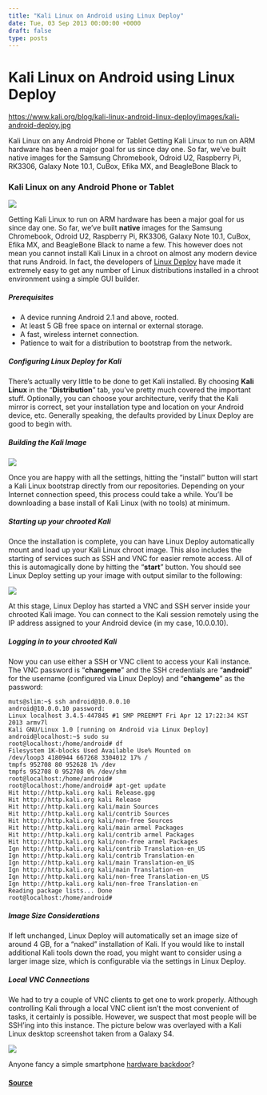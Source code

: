 ```yaml
---
title: "Kali Linux on Android using Linux Deploy"
date: Tue, 03 Sep 2013 00:00:00 +0000
draft: false
type: posts
---
```

# Kali Linux on Android using Linux Deploy

https://www.kali.org/blog/kali-linux-android-linux-deploy/images/kali-android-deploy.jpg



Kali Linux on any Android Phone or Tablet Getting Kali Linux to run on ARM hardware has been a major goal for us since day one. So far, we&rsquo;ve built native images for the Samsung Chromebook, Odroid U2, Raspberry Pi, RK3306, Galaxy Note 10.1, CuBox, Efika MX, and BeagleBone Black to

### Kali Linux on any Android Phone or Tablet

[![](https://www.kali.org/blog/kali-linux-android-linux-deploy/images/linux-deploy-kali-list-00.png)](https://www.kali.org/blog/kali-linux-android-linux-deploy/images/linux-deploy-kali-list-00.png)

Getting Kali Linux to run on ARM hardware has been a major goal for us since day one. So far, we’ve built **native** images for the Samsung Chromebook, Odroid U2, Raspberry Pi, RK3306, Galaxy Note 10.1, CuBox, Efika MX, and BeagleBone Black to name a few. This however does not mean you cannot install Kali Linux in a chroot on almost any modern device that runs Android. In fact, the developers of [Linux Deploy](https://play.google.com/store/apps/details?id=ru.meefik.linuxdeploy&hl=en) have made it extremely easy to get any number of Linux distributions installed in a chroot environment using a simple GUI builder.

##### Prerequisites

-   A device running Android 2.1 and above, rooted.
-   At least 5 GB free space on internal or external storage.
-   A fast, wireless internet connection.
-   Patience to wait for a distribution to bootstrap from the network.

##### Configuring Linux Deploy for Kali

There’s actually very little to be done to get Kali installed. By choosing **Kali Linux** in the “**Distribution**” tab, you’ve pretty much covered the important stuff. Optionally, you can choose your architecture, verify that the Kali mirror is correct, set your installation type and location on your Android device, etc. Generally speaking, the defaults provided by Linux Deploy are good to begin with.

##### Building the Kali Image

[![](https://www.kali.org/blog/kali-linux-android-linux-deploy/images/install-kali-linux-deploy.png)](https://www.kali.org/blog/kali-linux-android-linux-deploy/images/install-kali-linux-deploy.png)

Once you are happy with all the settings, hitting the “install” button will start a Kali Linux bootstrap directly from our repositories. Depending on your Internet connection speed, this process could take a while. You’ll be downloading a base install of Kali Linux (with no tools) at minimum.

##### Starting up your chrooted Kali

Once the installation is complete, you can have Linux Deploy automatically mount and load up your Kali Linux chroot image. This also includes the starting of services such as SSH and VNC for easier remote access. All of this is automagically done by hitting the “**start**” button. You should see Linux Deploy setting up your image with output similar to the following:

[![](https://www.kali.org/blog/kali-linux-android-linux-deploy/images/linux-deploy-mount.png)](https://www.kali.org/blog/kali-linux-android-linux-deploy/images/linux-deploy-mount.png)

At this stage, Linux Deploy has started a VNC and SSH server inside your chrooted Kali image. You can connect to the Kali session remotely using the IP address assigned to your Android device (in my case, 10.0.0.10).

##### Logging in to your chrooted Kali

Now you can use either a SSH or VNC client to access your Kali instance. The VNC password is “**changeme**” and the SSH credentials are “**android**” for the username (configured via Linux Deploy) and “**changeme**” as the password:

```console
muts@slim:~$ ssh android@10.0.0.10
android@10.0.0.10 password:
Linux localhost 3.4.5-447845 #1 SMP PREEMPT Fri Apr 12 17:22:34 KST 2013 armv7l
Kali GNU/Linux 1.0 [running on Android via Linux Deploy]
android@localhost:~$ sudo su
root@localhost:/home/android# df
Filesystem 1K-blocks Used Available Use% Mounted on
/dev/loop3 4180944 667268 3304012 17% /
tmpfs 952708 80 952628 1% /dev
tmpfs 952708 0 952708 0% /dev/shm
root@localhost:/home/android#
root@localhost:/home/android# apt-get update
Hit http://http.kali.org kali Release.gpg
Hit http://http.kali.org kali Release
Hit http://http.kali.org kali/main Sources
Hit http://http.kali.org kali/contrib Sources
Hit http://http.kali.org kali/non-free Sources
Hit http://http.kali.org kali/main armel Packages
Hit http://http.kali.org kali/contrib armel Packages
Hit http://http.kali.org kali/non-free armel Packages
Ign http://http.kali.org kali/contrib Translation-en_US
Ign http://http.kali.org kali/contrib Translation-en
Ign http://http.kali.org kali/main Translation-en_US
Ign http://http.kali.org kali/main Translation-en
Ign http://http.kali.org kali/non-free Translation-en_US
Ign http://http.kali.org kali/non-free Translation-en
Reading package lists... Done
root@localhost:/home/android#
```

##### Image Size Considerations

If left unchanged, Linux Deploy will automatically set an image size of around 4 GB, for a “naked” installation of Kali. If you would like to install additional Kali tools down the road, you might want to consider using a larger image size, which is configurable via the settings in Linux Deploy.

##### Local VNC Connections

We had to try a couple of VNC clients to get one to work properly. Although controlling Kali through a local VNC client isn’t the most convenient of tasks, it certainly is possible. However, we suspect that most people will be SSH’ing into this instance. The picture below was overlayed with a Kali Linux desktop screenshot taken from a Galaxy S4.

[![](https://www.kali.org/blog/kali-linux-android-linux-deploy/images/galaxy-s4-kali-linux.png)](https://www.kali.org/blog/kali-linux-android-linux-deploy/images/galaxy-s4-kali-linux.png)

Anyone fancy a simple smartphone [hardware backdoor](https://www.offsec.com/kali-linux/kali-linux-iso-of-doom/)?

#### [Source](https://www.kali.org/blog/kali-linux-android-linux-deploy/)

